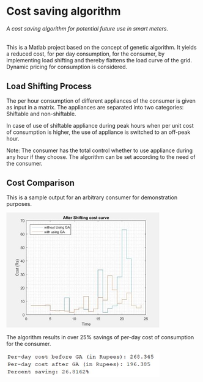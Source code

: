 # Cost saving algorithm
###### A cost saving algorithm for potential future use in smart meters.

This is a Matlab project based on the concept of genetic algorithm. 
It yields a reduced cost, for per day consumption, for the consumer, by implementing load shifting and thereby flattens the load
curve of the grid. Dynamic pricing for consumption is considered.

## Load Shifting Process
The per hour consumption of different appliances of the consumer is given as input in a matrix.
The appliances are separated into two categories: Shiftable and non-shiftable.

In case of use of shiftable appliance during peak hours when per unit cost of consumption is higher, the use of appliance
is switched to an off-peak hour.

Note: The consumer has the total control whether to use appliance during any hour if they choose.
The algorithm can be set according to the need of the consumer.

## Cost Comparison
This is a sample output for an arbitrary consumer for demonstration purposes.

![](Images/Cost_Curve.JPG)

The algorithm results in over 25% savings of per-day cost of consumption for the consumer.

![](Images/Savings.png)